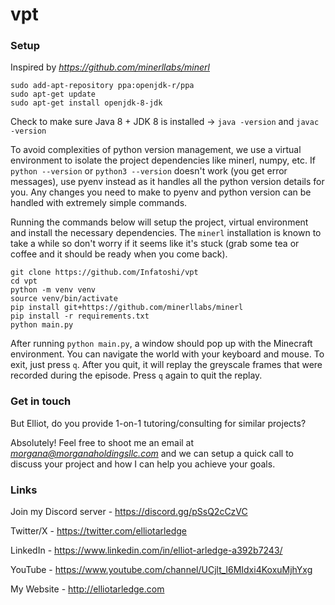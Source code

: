 # vpt

### Setup

Inspired by *https://github.com/minerllabs/minerl*

```
sudo add-apt-repository ppa:openjdk-r/ppa
sudo apt-get update
sudo apt-get install openjdk-8-jdk
```
Check to make sure Java 8 + JDK 8 is installed -> `java -version` and `javac -version`


To avoid complexities of python version management, we use a virtual environment to isolate the project dependencies like minerl, numpy, etc. If `python --version` or `python3 --version` doesn't work (you get error messages), use pyenv instead as it handles all the python version details for you. Any changes you need to make to pyenv and python version can be handled with extremely simple commands.

Running the commands below will setup the project, virtual environment and install the necessary dependencies. The `minerl` installation is known to take a while so don't worry if it seems like it's stuck (grab some tea or coffee and it should be ready when you come back).
```
git clone https://github.com/Infatoshi/vpt
cd vpt
python -m venv venv
source venv/bin/activate
pip install git+https://github.com/minerllabs/minerl
pip install -r requirements.txt
python main.py
```

After running `python main.py`, a window should pop up with the Minecraft environment. You can navigate the world with your keyboard and mouse. To exit, just press `q`. After you quit, it will replay the greyscale frames that were recorded during the episode. Press `q` again to quit the replay. 


### Get in touch
But Elliot, do you provide 1-on-1 tutoring/consulting for similar projects?

Absolutely! Feel free to shoot me an email at *morgana@morganaholdingsllc.com* and we can setup a quick call to discuss your project and how I can help you achieve your goals.

### Links

Join my Discord server - https://discord.gg/pSsQ2cCzVC

Twitter/X - https://twitter.com/elliotarledge

LinkedIn - https://www.linkedin.com/in/elliot-arledge-a392b7243/

YouTube - https://www.youtube.com/channel/UCjlt_l6MIdxi4KoxuMjhYxg

My Website - http://elliotarledge.com